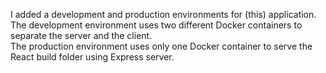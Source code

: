 I added a development and production environments for (this) application.  
The development environment uses two different Docker containers to separate the server and the client.  
The production environment uses only one Docker container to serve the React build folder using Express server.